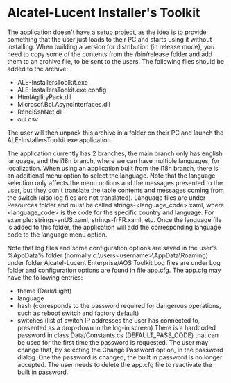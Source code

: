 # Alcatel-Lucent Installer's Toolkit
The application doesn't have a setup project, as the idea is to provide something that the user just loads to their PC and starts using it without installing.
When building a version for distribution (in release mode), you need to copy some of the contents from the /bin/release folder and add them to an archive file,
to be sent to the users. The following files should be added to the archive:
- ALE-InstallersToolkit.exe
- ALE-InstallersTookit.exe.config
- HtmlAgilityPack.dll
- Microsof.Bcl.AsyncInterfaces.dll
- RenciSshNet.dll
- oui.csv

The user will then unpack this archive in a folder on their PC and launch the ALE-InstallersToolkit.exe application.

The application currently has 2 branches, the main branch only has english language, and the i18n branch, where we can have multiple languages, for localization. 
When using an application built from the i18n branch, there is an additional menu option to select the language. Note that the language selection only affects the menu options 
and the messages presented to the user, but they don't translate the table contents and messages coming from the switch (also log files are not translated).
Language files are under Resources folder and must be called strings-<language_code>.xaml, where <language_code> is the code for the specific country and language.
For example: strings-enUS.xaml, strings-frFR.xaml, etc. Once the language file is added to this folder, the application will add the corresponding language code to 
the language menu option.

Note that log files and some configuration options are saved in the user's %AppData% folder (normally c:\users\<username>\AppData\Roaming) under folder
Alcatel-Lucent Enterprise/AOS Toolkit
Log files are under Log folder and configuration options are found in file app.cfg.
The app.cfg may have the following entries:
- theme (Dark/Light)
- language
- hash (corresponds to the password required for dangerous operations, such as reboot switch and factory default)
- switches (list of switch IP addresses the user has connected to, presented as a drop-down in the log-in screen)
There is a hardcoded password in class Data/Constants.cs (DEFAULT_PASS_CODE) that can be used for the first time the password is requested.
The user may change that, by selecting the Change Password option, in the password dialog. One the password is changed, the built in
password is no longer accepted. The user needs to delete the app.cfg file to reactivate the built in password.




